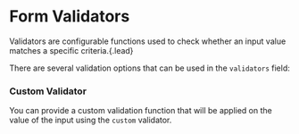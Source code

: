 # Form Validators
Validators are configurable functions used to check whether an input value matches a specific criteria.{.lead}

There are several validation options that can be used in the `validators` field:

<i-code-preview title="Alpha Validator" markup="alpha" link="https://github.com/inkline/inkline/blob/master/src/validators">
<i-form :schema="alphaValidatorForm">
    <i-form-group>
        <i-input :schema="alphaValidatorForm.input" v-model="alphaValidatorForm.input.value" placeholder="This field should contain only letters" />
    </i-form-group>
    <i-form-group>
        <i-input :schema="alphaValidatorForm.inputSpaces" v-model="alphaValidatorForm.inputSpaces.value" placeholder="This field should contain only letters and spaces" />
    </i-form-group>
    <i-form-group>
        <i-input :schema="alphaValidatorForm.inputDashes" v-model="alphaValidatorForm.inputDashes.value" placeholder="This field should contain only letters and dashes" />
    </i-form-group>
</i-form>
<template v-slot:html>

~~~html
<i-form :schema="form">
    <i-form-group>
        <i-input :schema="form.input" v-model="form.input.value" placeholder="This field should contain only letters" />
    </i-form-group>
    <i-form-group>
        <i-input :schema="form.inputSpaces" v-model="form.inputSpaces.value" placeholder="This field should contain only letters and spaces" />
    </i-form-group>
    <i-form-group>
        <i-input :schema="form.inputDashes" v-model="form.inputDashes.value" placeholder="This field should contain only letters and dashes" />
    </i-form-group>
</i-form>
~~~

</template>
<template v-slot:js>

~~~js
export default {
    data () {
        return {
            form: this.$form({
                input: {
                    validators: [
                        { rule: 'alpha' }
                    ]
                },
                inputSpaces: {
                    validators: [
                        { rule: 'alpha', allowSpaces: true },
                    ]
                },
                inputDashes: {
                    validators: [
                        { rule: 'alpha', allowDashes: true }
                    ]
                }
            })
        };
    }
}
~~~

</template>
<template v-slot:output>
<span class="_text-muted">// console.log(this.form);</span>
<pre>
<code>
{{ alphaValidatorForm | prettify }}
</code>
</pre>
</template>
</i-code-preview>

<i-code-preview title="Alphanumeric Validator" markup="alphanumeric" link="https://github.com/inkline/inkline/blob/master/src/validators">
<i-form :schema="alphaValidatorForm">
    <i-form-group>
        <i-input :schema="alphanumericValidatorForm.input" v-model="alphanumericValidatorForm.input.value" placeholder="This field should contain only letters and numbers" />
    </i-form-group>
    <i-form-group>
        <i-input :schema="alphanumericValidatorForm.inputSpaces" v-model="alphanumericValidatorForm.inputSpaces.value" placeholder="This field should contain only letters, numbers and spaces" />
    </i-form-group>
    <i-form-group>
        <i-input :schema="alphanumericValidatorForm.inputDashes" v-model="alphanumericValidatorForm.inputDashes.value" placeholder="This field should contain only letters, numbers and dashes" />
    </i-form-group>
</i-form>
<template v-slot:html>

~~~html
<i-form :schema="form">
    <i-form-group>
        <i-input :schema="form.input" v-model="form.input.value" placeholder="This field should contain only letters and numbers" />
    </i-form-group>
    <i-form-group>
        <i-input :schema="form.inputSpaces" v-model="form.inputSpaces.value" placeholder="This field should contain only letters, numbers and spaces" />
    </i-form-group>
    <i-form-group>
        <i-input :schema="form.inputDashes" v-model="form.inputDashes.value" placeholder="This field should contain only letters, numbers and dashes" />
    </i-form-group>
</i-form>
~~~

</template>
<template v-slot:js>

~~~js
export default {
    data () {
        return {
            form: this.$form({
                input: {
                    validators: [
                        { rule: 'alphanumeric' }
                    ]
                },
                inputSpaces: {
                    validators: [
                        { rule: 'alphanumeric', allowSpaces: true },
                    ]
                },
                inputDashes: {
                    validators: [
                        { rule: 'alphanumeric', allowDashes: true }
                    ]
                }
            })
        };
    }
}
~~~

</template>
<template v-slot:output>
<span class="_text-muted">// console.log(this.form);</span>
<pre>
<code>
{{ alphaValidatorForm | prettify }}
</code>
</pre>
</template>
</i-code-preview>


<i-code-preview title="Email Validator" markup="email" link="https://github.com/inkline/inkline/blob/master/src/validators">
<i-form :schema="emailValidatorForm">
    <i-form-group>
        <i-input :schema="emailValidatorForm.input" v-model="emailValidatorForm.input.value" placeholder="This field an is email" />
    </i-form-group>
</i-form>
<template v-slot:html>

~~~html
<i-form :schema="form">
    <i-form-group>
        <i-input :schema="form.input" v-model="form.input.value" placeholder="This field is an email" />
    </i-form-group>
</i-form>
~~~

</template>
<template v-slot:js>

~~~js
export default {
    data () {
        return {
            form: this.$form({
                input: {
                    validators: [
                        { rule: 'email' }
                    ]
                }
            })
        };
    }
}
~~~

</template>
<template v-slot:output>
<span class="_text-muted">// console.log(this.form);</span>
<pre>
<code>
{{ emailValidatorForm | prettify }}
</code>
</pre>
</template>
</i-code-preview>


<i-code-preview title="Max Validator" markup="max" link="https://github.com/inkline/inkline/blob/master/src/validators">
<i-form :schema="maxValidatorForm">
    <i-form-group>
        <i-input :schema="maxValidatorForm.input" v-model="maxValidatorForm.input.value" placeholder="This field accepts a maximum value of 100." />
    </i-form-group>
</i-form>
<template v-slot:html>

~~~html
<i-form :schema="form">
    <i-form-group>
        <i-input :schema="form.input" v-model="form.input.value" placeholder="This field accepts a maximum value of 100." />
    </i-form-group>
</i-form>
~~~

</template>
<template v-slot:js>

~~~js
export default {
    data () {
        return {
            form: this.$form({
                input: {
                    validators: [
                        { rule: 'max', value: 100 }
                    ]
                }
            })
        };
    }
}
~~~

</template>
<template v-slot:output>
<span class="_text-muted">// console.log(this.form);</span>
<pre>
<code>
{{ maxValidatorForm | prettify }}
</code>
</pre>
</template>
</i-code-preview>


<i-code-preview title="Min Validator" markup="min" link="https://github.com/inkline/inkline/blob/master/src/validators">
<i-form :schema="minValidatorForm">
    <i-form-group>
        <i-input :schema="minValidatorForm.input" v-model="minValidatorForm.input.value" placeholder="This field accepts a minimum value of 10." />
    </i-form-group>
</i-form>
<template v-slot:html>

~~~html
<i-form :schema="form">
    <i-form-group>
        <i-input :schema="form.input" v-model="form.input.value" placeholder="This field accepts a minimum value of 10." />
    </i-form-group>
</i-form>
~~~

</template>
<template v-slot:js>

~~~js
export default {
    data () {
        return {
            form: this.$form({
                input: {
                    validators: [
                        { rule: 'min', value: 10 }
                    ]
                }
            })
        };
    }
}
~~~

</template>
<template v-slot:output>
<span class="_text-muted">// console.log(this.form);</span>
<pre>
<code>
{{ minValidatorForm | prettify }}
</code>
</pre>
</template>
</i-code-preview>


<i-code-preview title="Max Length Validator" markup="maxLength" link="https://github.com/inkline/inkline/blob/master/src/validators">
<i-form :schema="maxLengthValidatorForm">
    <i-form-group>
        <i-input :schema="maxLengthValidatorForm.input" v-model="maxLengthValidatorForm.input.value" placeholder="This field accepts up to 12 characters." />
    </i-form-group>
</i-form>
<template v-slot:html>

~~~html
<i-form :schema="form">
    <i-form-group>
        <i-input :schema="form.input" v-model="form.input.value" placeholder="This field accepts up to 12 characters." />
    </i-form-group>
</i-form>
~~~

</template>
<template v-slot:js>

~~~js
export default {
    data () {
        return {
            form: this.$form({
                input: {
                    validators: [
                        { rule: 'maxLength', value: 12 }
                    ]
                }
            })
        };
    }
}
~~~

</template>
<template v-slot:output>
<span class="_text-muted">// console.log(this.form);</span>
<pre>
<code>
{{ maxLengthValidatorForm | prettify }}
</code>
</pre>
</template>
</i-code-preview>


<i-code-preview title="Min Length Validator" markup="minLength" link="https://github.com/inkline/inkline/blob/master/src/validators">
<i-form :schema="minLengthValidatorForm">
    <i-form-group>
        <i-input :schema="minLengthValidatorForm.input" v-model="minLengthValidatorForm.input.value" placeholder="This field requires at least 6 characters." />
    </i-form-group>
</i-form>
<template v-slot:html>

~~~html
<i-form :schema="form">
    <i-form-group>
        <i-input :schema="form.input" v-model="form.input.value" placeholder="This field requires at least 6 characters." />
    </i-form-group>
</i-form>
~~~

</template>
<template v-slot:js>

~~~js
export default {
    data () {
        return {
            form: this.$form({
                input: {
                    validators: [
                        { rule: 'minLength', value: 6 }
                    ]
                }
            })
        };
    }
}
~~~

</template>
<template v-slot:output>
<span class="_text-muted">// console.log(this.form);</span>
<pre>
<code>
{{ minLengthValidatorForm | prettify }}
</code>
</pre>
</template>
</i-code-preview>


<i-code-preview title="Number Validator" markup="number" link="https://github.com/inkline/inkline/blob/master/src/validators">
<i-form :schema="numberValidatorForm">
    <i-form-group>
        <i-input :schema="numberValidatorForm.input" v-model="numberValidatorForm.input.value" placeholder="This field should contain positive numbers" />
    </i-form-group>
    <i-form-group>
        <i-input :schema="numberValidatorForm.inputNegative" v-model="numberValidatorForm.inputNegative.value" placeholder="This field should contain positive or negative numbers" />
    </i-form-group>
    <i-form-group>
        <i-input :schema="numberValidatorForm.inputNegativeDecimal" v-model="numberValidatorForm.inputNegativeDecimal.value" placeholder="This field should contain positive or negative decimal numbers" />
    </i-form-group>
</i-form>
<template v-slot:html>

~~~html
<i-form :schema="form">
    <i-form-group>
        <i-input :schema="form.input" v-model="form.input.value" placeholder="This field should contain only numbers" />
    </i-form-group>
    <i-form-group>
        <i-input :schema="form.inputNegative" v-model="form.inputNegative.value" placeholder="This field should contain positive or negative numbers" />
    </i-form-group>
    <i-form-group>
        <i-input :schema="form.inputNegativeDecimal" v-model="form.inputNegativeDecimal.value" placeholder="This field should contain positive or negative decimal numbers" />
    </i-form-group>
</i-form>
~~~

</template>
<template v-slot:js>

~~~js
export default {
    data () {
        return {
            form: this.$form({
                input: {
                    validators: [
                        { rule: 'number' }
                    ]
                },
                inputNegative: {
                    validators: [
                        { rule: 'number', allowNegative: true }
                    ]
                },
                inputNegativeDecimal: {
                    validators: [
                        { rule: 'number', allowNegative: true, allowDecimal: true }
                    ]
                }
            })
        };
    }
}
~~~

</template>
<template v-slot:output>
<span class="_text-muted">// console.log(this.form);</span>
<pre>
<code>
{{ numberValidatorForm | prettify }}
</code>
</pre>
</template>
</i-code-preview>


<i-code-preview title="Required Validator" markup="required" link="https://github.com/inkline/inkline/blob/master/src/validators">
<i-form :schema="requiredValidatorForm">
    <i-form-group>
        <i-input :schema="requiredValidatorForm.input" v-model="requiredValidatorForm.input.value" placeholder="This field is required" />
    </i-form-group>
</i-form>
<template v-slot:html>

~~~html
<i-form :schema="form">
    <i-form-group>
        <i-input :schema="form.input" v-model="form.input.value" placeholder="This field is required" />
    </i-form-group>
</i-form>
~~~

</template>
<template v-slot:js>

~~~js
export default {
    data () {
        return {
            form: this.$form({
                input: {
                    validators: [
                        { rule: 'required' }
                    ]
                }
            })
        };
    }
}
~~~

</template>
<template v-slot:output>
<span class="_text-muted">// console.log(this.form);</span>
<pre>
<code>
{{ requiredValidatorForm | prettify }}
</code>
</pre>
</template>
</i-code-preview>


<i-code-preview title="Same As Validator" markup="sameAs" link="https://github.com/inkline/inkline/blob/master/src/validators">
<i-form :schema="sameAsValidatorForm">
    <i-form-group>
        <i-input :schema="sameAsValidatorForm.password" v-model="sameAsValidatorForm.password.value" type="password" placeholder="Password" />
    </i-form-group>
    <i-form-group>
        <i-input :schema="sameAsValidatorForm.passwordConfirmation" v-model="sameAsValidatorForm.passwordConfirmation.value" type="password" placeholder="Password Confirmation" />
    </i-form-group>
</i-form>
<template v-slot:html>

~~~html
<i-form :schema="form">
    <i-form-group>
        <i-input :schema="form.password" v-model="form.password.value" placeholder="Password" />
    </i-form-group>
    <i-form-group>
        <i-input :schema="form.passwordConfirmation" v-model="form.passwordConfirmation.value" placeholder="Password Confirmation" />
    </i-form-group>
</i-form>
~~~

</template>
<template v-slot:js>

~~~js
export default {
    data () {
        return {
            form: this.$form({
                password: {},
                passwordConfirmation: {
                    validators: [
                        { rule: 'sameAs', target: 'password' }
                    ]
                }
            })
        };
    }
}
~~~

</template>
<template v-slot:output>
<span class="_text-muted">// console.log(this.form);</span>
<pre>
<code>
{{ sameAsValidatorForm | prettify }}
</code>
</pre>
</template>
</i-code-preview>


### Custom Validator

You can provide a custom validation function that will be applied on the value of the input using the `custom` validator.

<i-code-preview title="Custom Validator" markup="custom" link="https://github.com/inkline/inkline/blob/master/src/validators">
<i-form :schema="customValidatorForm">
    <i-form-group>
        <i-input :schema="customValidatorForm.input" v-model="customValidatorForm.input.value" placeholder="This field is custom validated. It needs to contain 'inkline'" />
    </i-form-group>
</i-form>
<template v-slot:html>

~~~html
<i-form :schema="form">
    <i-form-group>
        <i-input :schema="form.input" v-model="form.input.value" placeholder="This field is custom validated. It needs to contain 'inkline'." />
    </i-form-group>
</i-form>
~~~

</template>
<template v-slot:js>

~~~js
export default {
    data () {
        return {
            form: this.$form({
                input: {
                    validators: [
                        { rule: 'custom', validator: (v) => /inkline/.test(v) }
                    ]
                }
            })
        };
    }
}
~~~

</template>
<template v-slot:output>
<span class="_text-muted">// console.log(this.form);</span>
<pre>
<code>
{{ customValidatorForm | prettify }}
</code>
</pre>
</template>
</i-code-preview>

